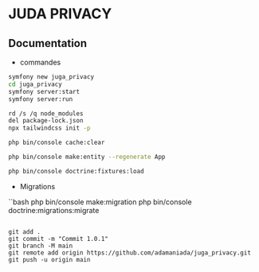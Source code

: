 # JUDA PRIVACY

## Documentation

- commandes

```bash
symfony new juga_privacy
cd juga_privacy
symfony server:start
symfony server:run

rd /s /q node_modules
del package-lock.json
npx tailwindcss init -p

php bin/console cache:clear

php bin/console make:entity --regenerate App

php bin/console doctrine:fixtures:load

```

- Migrations

``bash
php bin/console make:migration
php bin/console doctrine:migrations:migrate
```

git add .
git commit -m "Commit 1.0.1"
git branch -M main
git remote add origin https://github.com/adamaniada/juga_privacy.git
git push -u origin main
